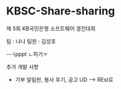 # KBSC-Share-sharing
제 5회 KB국민은행 소프트웨어 경진대회

팀 : 나나
팀원 : 김성호

---\pppt ㄴ허기ㅜ


추가 개발 사항 
- 기부 알림판, 봉사 후기, 공고 UD --> REst로
